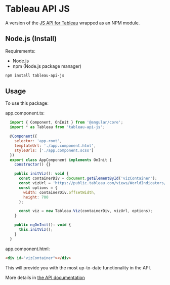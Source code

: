 # Tableau API JS

A version of the [JS API for Tableau](http://www.tableau.com/new-features/javascript-api) wrapped as an NPM module.

## Node.js (Install)

Requirements:

- Node.js
- npm (Node.js package manager)

```bash
npm install tableau-api-js
```

## Usage

To use this package:

app.component.ts:

```javascript
  import { Component, OnInit } from '@angular/core';
  import * as Tableau from 'tableau-api-js';

  @Component({
    selector: 'app-root',
    templateUrl: './app.component.html',
    styleUrls: ['./app.component.scss']
  })
  export class AppComponent implements OnInit {
    constructor() {}

    public initViz(): void {
      const containerDiv = document.getElementById('vizContainer');
      const vizUrl = 'https://public.tableau.com/views/WorldIndicators/GDPpercapita';
      const options = {
        width: containerDiv.offsetWidth,
        height: 700
      };

      const viz = new Tableau.Viz(containerDiv, vizUrl, options);
    }

    public ngOnInit(): void {
      this.initViz();
    }
  }
```

app.component.html:

```html
<div id="vizContainer"></div>
```

This will provide you with the most up-to-date functionality in the API.

More details in [the API documentation](http://onlinehelp.tableau.com/current/api/js_api/en-us/help.htm)
